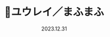 ---
layout: Cover
permalink: /Yuurei/
title: 🌁ユウレイ／まふまふ
path: 20231231_Yuurei
date: 2023.12.31
youtube: 3uhSNliQiuE
bilibili: BV1vi4y1h7Rv
netease: 181778980
qq: 001Dj2Zu2fO9kI
shorts_youtube: ZGATsBIJJok
shorts_bilibili: BV1Zi4y167TY
---